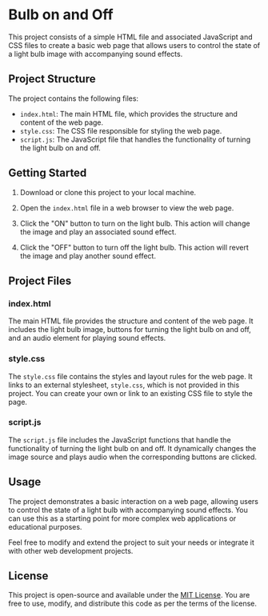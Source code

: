 # Bulb on and Off

This project consists of a simple HTML file and associated JavaScript and CSS files to create a basic web page that allows users to control the state of a light bulb image with accompanying sound effects.

## Project Structure

The project contains the following files:

- `index.html`: The main HTML file, which provides the structure and content of the web page.
- `style.css`: The CSS file responsible for styling the web page.
- `script.js`: The JavaScript file that handles the functionality of turning the light bulb on and off.

## Getting Started

1. Download or clone this project to your local machine.

2. Open the `index.html` file in a web browser to view the web page.

3. Click the "ON" button to turn on the light bulb. This action will change the image and play an associated sound effect.

4. Click the "OFF" button to turn off the light bulb. This action will revert the image and play another sound effect.

## Project Files

### index.html

The main HTML file provides the structure and content of the web page. It includes the light bulb image, buttons for turning the light bulb on and off, and an audio element for playing sound effects.

### style.css

The `style.css` file contains the styles and layout rules for the web page. It links to an external stylesheet, `style.css`, which is not provided in this project. You can create your own or link to an existing CSS file to style the page.

### script.js

The `script.js` file includes the JavaScript functions that handle the functionality of turning the light bulb on and off. It dynamically changes the image source and plays audio when the corresponding buttons are clicked.

## Usage

The project demonstrates a basic interaction on a web page, allowing users to control the state of a light bulb with accompanying sound effects. You can use this as a starting point for more complex web applications or educational purposes.

Feel free to modify and extend the project to suit your needs or integrate it with other web development projects.

## License

This project is open-source and available under the [MIT License](LICENSE.md). You are free to use, modify, and distribute this code as per the terms of the license.
